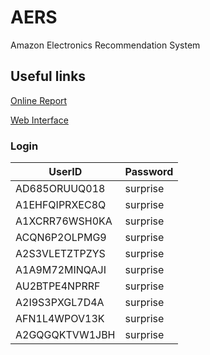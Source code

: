 # AERS
Amazon Electronics Recommendation System

## Useful links
[Online Report](http://webdev.cse.msu.edu/~jiangw14/cse482-AERS/report.php)

[Web Interface](http://webdev.cse.msu.edu/~jiangw14/cse482-AERS/)

### Login 

|UserID|Password|
|--|--|
|AD685ORUUQ018|surprise|
|A1EHFQIPRXEC8Q|surprise|
|A1XCRR76WSH0KA|surprise|
|ACQN6P2OLPMG9|surprise|
|A2S3VLETZTPZYS|surprise|
|A1A9M72MINQAJI|surprise|
|AU2BTPE4NPRRF|surprise|
|A2I9S3PXGL7D4A|surprise|
|AFN1L4WPOV13K|surprise|
|A2GQGQKTVW1JBH|surprise|

